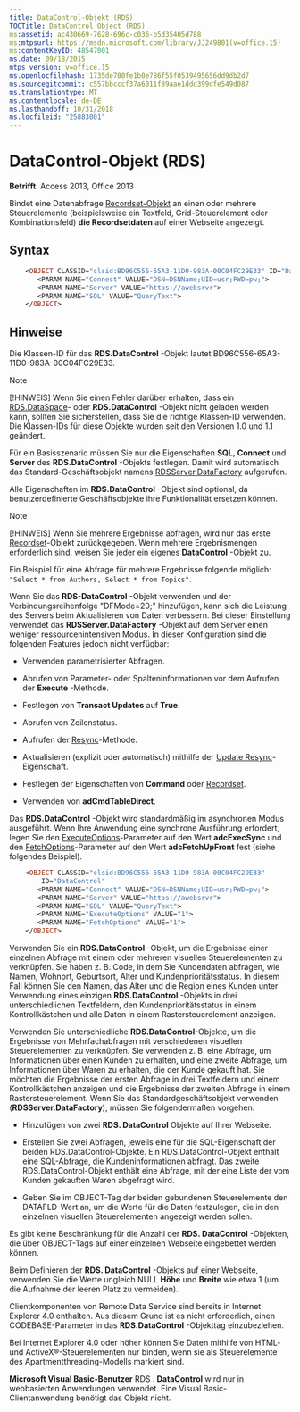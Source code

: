 ```yaml
---
title: DataControl-Objekt (RDS)
TOCTitle: DataControl Object (RDS)
ms:assetid: ac430669-7628-696c-c036-b5d35405d788
ms:mtpsurl: https://msdn.microsoft.com/library/JJ249801(v=office.15)
ms:contentKeyID: 48547001
ms.date: 09/18/2015
mtps_version: v=office.15
ms.openlocfilehash: 1735de700fe1b0e786f55f0539495656dd9db2d7
ms.sourcegitcommit: c557bbcccf37a6011f89aae1ddd399dfe549d087
ms.translationtype: MT
ms.contentlocale: de-DE
ms.lasthandoff: 10/31/2018
ms.locfileid: "25883001"
---
```

# <a name="datacontrol-object-rds"></a>DataControl-Objekt (RDS)

**Betrifft**: Access 2013, Office 2013

Bindet eine Datenabfrage [Recordset-Objekt](recordset-object-ado.md) an einen oder mehrere Steuerelemente (beispielsweise ein Textfeld, Grid-Steuerelement oder Kombinationsfeld) **die Recordsetdaten** auf einer Webseite angezeigt.

## <a name="syntax"></a>Syntax

```vb
    <OBJECT CLASSID="clsid:BD96C556-65A3-11D0-983A-00C04FC29E33" ID="DataControl"
       <PARAM NAME="Connect" VALUE="DSN=DSNName;UID=usr;PWD=pw;">
       <PARAM NAME="Server" VALUE="https://awebsrvr">
       <PARAM NAME="SQL" VALUE="QueryText">
    </OBJECT>
```

## <a name="remarks"></a>Hinweise

Die Klassen-ID für das **RDS.DataControl** -Objekt lautet BD96C556-65A3-11D0-983A-00C04FC29E33.

> [!NOTE]
> [!HINWEIS] Wenn Sie einen Fehler darüber erhalten, dass ein [RDS.DataSpace](dataspace-object-rds.md)- oder **RDS.DataControl** -Objekt nicht geladen werden kann, sollten Sie sicherstellen, dass Sie die richtige Klassen-ID verwenden. Die Klassen-IDs für diese Objekte wurden seit den Versionen 1.0 und 1.1 geändert.

Für ein Basisszenario müssen Sie nur die Eigenschaften **SQL**, **Connect** und **Server** des **RDS.DataControl** -Objekts festlegen. Damit wird automatisch das Standard-Geschäftsobjekt namens [RDSServer.DataFactory](datafactory-object-rdsserver.md) aufgerufen.

Alle Eigenschaften im **RDS.DataControl** -Objekt sind optional, da benutzerdefinierte Geschäftsobjekte ihre Funktionalität ersetzen können.

> [!NOTE]
> [!HINWEIS] Wenn Sie mehrere Ergebnisse abfragen, wird nur das erste [Recordset](recordset-object-ado.md)-Objekt zurückgegeben. Wenn mehrere Ergebnismengen erforderlich sind, weisen Sie jeder ein eigenes **DataControl** -Objekt zu. 
> 
> Ein Beispiel für eine Abfrage für mehrere Ergebnisse folgende möglich: `"Select * from Authors, Select * from Topics"`.

Wenn Sie das **RDS-DataControl** -Objekt verwenden und der Verbindungsreihenfolge "DFMode=20;" hinzufügen, kann sich die Leistung des Servers beim Aktualisieren von Daten verbessern. Bei dieser Einstellung verwendet das **RDSServer.DataFactory** -Objekt auf dem Server einen weniger ressourcenintensiven Modus. In dieser Konfiguration sind die folgenden Features jedoch nicht verfügbar:

  - Verwenden parametrisierter Abfragen.

  - Abrufen von Parameter- oder Spalteninformationen vor dem Aufrufen der **Execute** -Methode.

  - Festlegen von **Transact Updates** auf **True**.

  - Abrufen von Zeilenstatus.

  - Aufrufen der [Resync](resync-method-ado.md)-Methode.

  - Aktualisieren (explizit oder automatisch) mithilfe der [Update Resync](update-resync-property-dynamic-ado.md)-Eigenschaft.

  - Festlegen der Eigenschaften von **Command** oder [Recordset](recordset-sourcerecordset-properties-rds.md).

  - Verwenden von **adCmdTableDirect**.

Das **RDS.DataControl** -Objekt wird standardmäßig im asynchronen Modus ausgeführt. Wenn Ihre Anwendung eine synchrone Ausführung erfordert, legen Sie den [ExecuteOptions](executeoptions-property-rds.md)-Parameter auf den Wert **adcExecSync** und den [FetchOptions](fetchoptions-property-rds.md)-Parameter auf den Wert **adcFetchUpFront** fest (siehe folgendes Beispiel).

```vb
    <OBJECT CLASSID="clsid:BD96C556-65A3-11D0-983A-00C04FC29E33" 
        ID="DataControl"
       <PARAM NAME="Connect" VALUE="DSN=DSNName;UID=usr;PWD=pw;">
       <PARAM NAME="Server" VALUE="https://awebsrvr">
       <PARAM NAME="SQL" VALUE="QueryText">
       <PARAM NAME="ExecuteOptions" VALUE="1">
       <PARAM NAME="FetchOptions" VALUE="1">
    </OBJECT>
```

Verwenden Sie ein **RDS.DataControl** -Objekt, um die Ergebnisse einer einzelnen Abfrage mit einem oder mehreren visuellen Steuerelementen zu verknüpfen. Sie haben z. B. Code, in dem Sie Kundendaten abfragen, wie Namen, Wohnort, Geburtsort, Alter und Kundenprioritätsstatus. In diesem Fall können Sie den Namen, das Alter und die Region eines Kunden unter Verwendung eines einzigen **RDS.DataControl** -Objekts in drei unterschiedlichen Textfeldern, den Kundenprioritätsstatus in einem Kontrollkästchen und alle Daten in einem Rastersteuerelement anzeigen.

Verwenden Sie unterschiedliche **RDS.DataControl**-Objekte, um die Ergebnisse von Mehrfachabfragen mit verschiedenen visuellen Steuerelementen zu verknüpfen. Sie verwenden z. B. eine Abfrage, um Informationen über einen Kunden zu erhalten, und eine zweite Abfrage, um Informationen über Waren zu erhalten, die der Kunde gekauft hat. Sie möchten die Ergebnisse der ersten Abfrage in drei Textfeldern und einem Kontrollkästchen anzeigen und die Ergebnisse der zweiten Abfrage in einem Rastersteuerelement. Wenn Sie das Standardgeschäftsobjekt verwenden (**RDSServer.DataFactory**), müssen Sie folgendermaßen vorgehen:

  - Hinzufügen von zwei **RDS. DataControl** Objekte auf Ihrer Webseite.

  - Erstellen Sie zwei Abfragen, jeweils eine für die SQL-Eigenschaft der beiden RDS.DataControl-Objekte. Ein RDS.DataControl-Objekt enthält eine SQL-Abfrage, die Kundeninformationen abfragt. Das zweite RDS.DataControl-Objekt enthält eine Abfrage, mit der eine Liste der vom Kunden gekauften Waren abgefragt wird.

  - Geben Sie im OBJECT-Tag der beiden gebundenen Steuerelemente den DATAFLD-Wert an, um die Werte für die Daten festzulegen, die in den einzelnen visuellen Steuerelementen angezeigt werden sollen.

Es gibt keine Beschränkung für die Anzahl der **RDS. DataControl** -Objekten, die über OBJECT-Tags auf einer einzelnen Webseite eingebettet werden können.

Beim Definieren der **RDS. DataControl** -Objekts auf einer Webseite, verwenden Sie die Werte ungleich NULL **Höhe** und **Breite** wie etwa 1 (um die Aufnahme der leeren Platz zu vermeiden).

Clientkomponenten von Remote Data Service sind bereits in Internet Explorer 4.0 enthalten. Aus diesem Grund ist es nicht erforderlich, einen CODEBASE-Parameter in das **RDS.DataControl** -Objekttag einzubeziehen.

Bei Internet Explorer 4.0 oder höher können Sie Daten mithilfe von HTML- und ActiveX®-Steuerelementen nur binden, wenn sie als Steuerelemente des Apartmentthreading-Modells markiert sind.

**Microsoft Visual Basic-Benutzer** RDS **. DataControl** wird nur in webbasierten Anwendungen verwendet. Eine Visual Basic-Clientanwendung benötigt das Objekt nicht.

